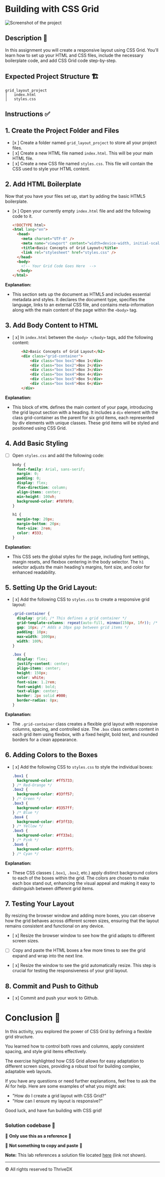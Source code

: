  # Building with CSS Grid

![Screenshot of the project](assets/images/example.png)

## Description 📄
In this assignment you will create a responsive layout using CSS Grid. You'll learn how to set up your HTML and CSS files, include the necessary boilerplate code, and add CSS Grid code step-by-step.

## Expected Project Structure 🏗️

```plaintext
grid_layout_project
│   index.html
│   styles.css
```

## Instructions ✅

## 1. **Create the Project Folder and Files**
- [x ] Create a folder named `grid_layout_project` to store all your project files.
- [ x] Create a new HTML file named `index.html`. This will be your main HTML file.
- [ x] Create a new CSS file named `styles.css`. This file will contain the CSS used to style your HTML content.

## 2. **Add HTML Boilerplate**
Now that you have your files set up, start by adding the basic HTML5 boilerplate.

- [x ] Open your currently empty `index.html` file and add the following code to it.

   ```html
   <!DOCTYPE html>
   <html lang="en">
     <head>
       <meta charset="UTF-8" />
       <meta name="viewport" content="width=device-width, initial-scale=1.0" />
       <title>Basic Concepts of Grid Layout</title>
       <link rel="stylesheet" href="styles.css" />
     </head>
     <body>
       <!-- Your Grid Code Goes Here  -->
     </body>
   </html>
   ```

**Explanation:** 
- This section sets up the document as HTML5 and includes essential metadata and styles. It declares the document type, specifies the language, links to an external CSS file, and contains meta-information along with the main content of the page within the `<body>` tag.

## 3. **Add Body Content to HTML**

- [ x] In `index.html` between the `<body> </body>` tags, add the following content:

   ```html
       <h2>Basic Concepts of Grid Layout</h2>
       <div class="grid-container">
           <div class="box box1">Box 1</div>
           <div class="box box2">Box 2</div>
           <div class="box box3">Box 3</div>
           <div class="box box4">Box 4</div>
           <div class="box box5">Box 5</div>
           <div class="box box6">Box 6</div>
       </div>
   ```

**Explanation:** 
-  This block of `HTML` defines the main content of your page, introducing the grid layout section with a heading. 
It includes a `div` element with the class grid-container as the parent for six grid items, each represented by div elements with unique classes.
These grid items will be styled and positioned using CSS Grid.

## 4. **Add Basic Styling**

- [ ] Open `styles.css` and add the following code:

   ```css
   body {
     font-family: Arial, sans-serif;
     margin: 0;
     padding: 0;
     display: flex;
     flex-direction: column;
     align-items: center;
     min-height: 100vh;
     background-color: #f0f0f0;
   }

   h1 {
     margin-top: 20px;
     margin-bottom: 20px;
     font-size: 2rem;
     color: #333;
   }
   ```

**Explanation:** 

- This CSS sets the global styles for the page, including font settings, margin resets, and flexbox centering in the body selector. The `h1` selector adjusts the main heading's margins, font size, and color for enhanced readability.

## 5. **Setting Up the Grid Layout:**

- [ x] Add the following CSS to `styles.css` to create a responsive grid layout:

   ```css
   .grid-container {
     display: grid; /* This defines a grid container */
     grid-template-columns: repeat(auto-fill, minmax(150px, 1fr)); /* Creates responsive columns that fit the available space */
     gap: 10px; /* Adds a 10px gap between grid items */
     padding: 10px;
     max-width: 1000px;
     width: 100%;
   }

   .box {
     display: flex;
     justify-content: center;
     align-items: center;
     height: 150px;
     color: white;
     font-size: 1.2rem;
     font-weight: bold;
     text-align: center;
     border: 2px solid #000;
     border-radius: 8px;
   }
   ```

**Explanation:**
- The `.grid-container` class creates a flexible grid layout with responsive columns, spacing, and controlled size. The `.box` class centers content in each grid item using flexbox, with a fixed height, bold text, and rounded borders for a clean appearance.

## 6. **Adding Colors to the Boxes**

- [ x] Add the following CSS to `styles.css` to style the individual boxes:

   ```css
   .box1 {
     background-color: #ff5733;
   } /* Red-Orange */
   .box2 {
     background-color: #33ff57;
   } /* Green */
   .box3 {
     background-color: #3357ff;
   } /* Blue */
   .box4 {
     background-color: #f3ff33;
   } /* Yellow */
   .box5 {
     background-color: #ff33a1;
   } /* Pink */
   .box6 {
     background-color: #33fff5;
   } /* Cyan */
   ```

**Explanation:**

- These CSS classes (`.box1`, `.box2`, etc.) apply distinct background colors to each of the boxes within the grid. The colors are chosen to make each box stand out, enhancing the visual appeal and making it easy to distinguish between different grid items.

## 7. **Testing Your Layout**
By resizing the browser window and adding more boxes, you can observe how the grid behaves across different screen sizes, ensuring that the layout remains consistent and functional on any device.

- [ x] Resize the browser window to see how the grid adapts to different screen sizes.
- [ ] Copy and paste the HTML boxes a few more times to see the grid expand and wrap into the next line.
- [ x] Resize the window to see the grid automatically resize. This step is crucial for testing the responsiveness of your grid layout.

## 8. **Commit and Push to Github**
- [ x] Commit and push your work to Github.

# Conclusion 📄

In this activity, you explored the power of CSS Grid by defining a flexible grid structure.

You learned how to control both rows and columns, apply consistent spacing, and style grid items effectively.

The exercise highlighted how CSS Grid allows for easy adaptation to different screen sizes, providing a robust tool for building complex, adaptable web layouts.

If you have any questions or need further explanations, feel free to ask the AI for help. Here are some examples of what you might ask:

- "How do I create a grid layout with CSS Grid?"
- "How can I ensure my layout is responsive?"

Good luck, and have fun building with CSS grid!

##

### Solution codebase 👀
🛑 **Only use this as a reference** 🛑

💾 **Not something to copy and paste** 💾

**Note:**  This lab references a solution file located [here](https://github.com/HackerUSA-CE/aisd-wde-5-building-with-css-grid/tree/solution) (link not shown).

---

© All rights reserved to ThriveDX

